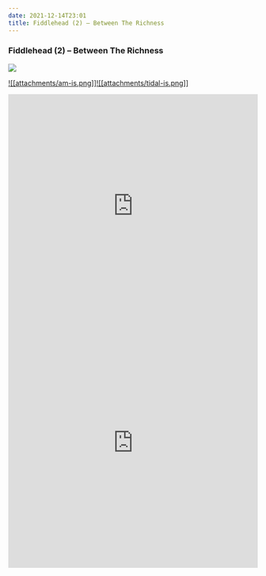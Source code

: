 ```yaml
---
date: 2021-12-14T23:01
title: Fiddlehead (2) – Between The Richness
---
```

### Fiddlehead (2) – Between The Richness
[![](https://img.discogs.com/cnOIMzDaCwYp6XqRPYeAdx1koHY=/fit-in/600x536/filters:strip_icc():format(jpeg):mode_rgb():quality(90)/discogs-images/R-18796999-1621451626-9437.jpeg.jpg)][1] 

[1]: https://www.discogs.com/release/18796999
[2]: https://music.apple.com/us/album/1555143275
[3]: https://listen.tidal.com/album/174626510

[![[attachments/am-is.png]]][2][![[attachments/tidal-is.png]]][3]

<iframe allow="autoplay *; encrypted-media *; fullscreen *" frameborder="0" height="450" style="width:100%;max-width:660px;overflow:hidden;background:transparent;" sandbox="allow-forms allow-popups allow-same-origin allow-scripts allow-storage-access-by-user-activation allow-top-navigation-by-user-activation" src="https://embed.music.apple.com/us/album/turn-blue/1555143275"></iframe>
<div style="position: relative; padding-bottom: 100%; height: 0; overflow: hidden; max-width: 100%;"><iframe src="https://embed.tidal.com/albums/174626510?layout=gridify" frameborder= "0" allowfullscreen style="position: absolute; top: 0; left: 0; width: 100%; height: 1px; min-height: 100%; margin: 0 auto;"></iframe></div>